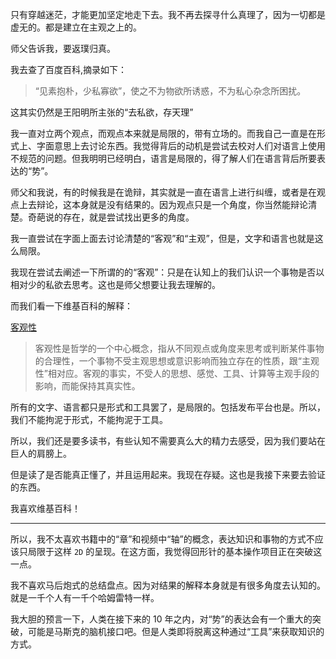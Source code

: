 只有穿越迷茫，才能更加坚定地走下去。我不再去探寻什么真理了，因为一切都是虚无的。都是建立在主观之上的。



师父告诉我，要返璞归真。

我去查了百度百科,摘录如下：

> “见素抱朴，少私寡欲”，使之不为物欲所诱惑，不为私心杂念所困扰。

这其实仍然是王阳明所主张的“去私欲，存天理”



我一直对立两个观点，而观点本来就是局限的，带有立场的。而我自己一直是在形式上、字面意思上去讨论东西。我觉得背后的动机是尝试去校对人们对语言上使用不规范的问题。但我明明已经明白，语言是局限的，得了解人们在语言背后所要表达的“势”。

师父和我说，有的时候我是在诡辩，其实就是一直在语言上进行纠缠，或者是在观点上去辩论，这本身就是没有结果的。因为观点只是一个角度，你当然能辩论清楚。奇葩说的存在，就是尝试找出更多的角度。



我一直尝试在字面上面去讨论清楚的“客观”和“主观”，但是，文字和语言也就是这么局限。

我现在尝试去阐述一下所谓的的“客观”：只是在认知上的我们认识一个事物是否以相对少的私欲去思考。这也是师父想要让我去理解的。

而我们看一下维基百科的解释：

[客观性]([https://zh.wikipedia.org/wiki/%E5%AE%A2%E8%A7%80%E6%80%A7](https://zh.wikipedia.org/wiki/客觀性))

> 客观性是哲学的一个中心概念，指从不同观点或角度来思考或判断某件事物的合理性，一个事物不受主观思想或意识影响而独立存在的性质，跟“主观性”相对应。客观的事实，不受人的思想、感觉、工具、计算等主观手段的影响，而能保持其真实性。



所有的文字、语言都只是形式和工具罢了，是局限的。包括发布平台也是。所以，我们不能拘泥于形式，不能拘泥于工具。

所以，我们还是要多读书，有些认知不需要真么大的精力去感受，因为我们要站在巨人的肩膀上。

但是读了是否能真正懂了，并且运用起来。我现在存疑。这也是我接下来要去验证的东西。

我喜欢维基百科！

---



所以，我不太喜欢书籍中的“章”和视频中“轴”的概念，表达知识和事物的方式不应该只局限于这样 `2D` 的呈现。在这方面，我觉得回形针的基本操作项目正在突破这一点。

我不喜欢马后炮式的总结盘点。因为对结果的解释本身就是有很多角度去认知的。就是一千个人有一千个哈姆雷特一样。

我大胆的预言一下，人类在接下来的 10 年之内，对“势”的表达会有一个重大的突破，可能是马斯克的脑机接口吧。但是人类即将脱离这种通过“工具”来获取知识的方式。

